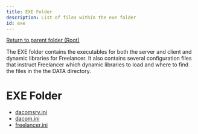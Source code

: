 ```yaml
---
title: EXE Folder
description: List of files within the exe folder
id: exe
---
```


[Return to parent folder (Root)](../ini-editing)

The EXE folder contains the executables for both the server and client and dynamic libraries for Freelancer. It also contains several configuration files that instruct Freelancer which dynamic libraries to load and where to find the files in the the DATA directory.

# EXE Folder
* [dacomsrv.ini](EXE/dacomsrv.ini)
* [dacom.ini](EXE/dacom.ini)
* [freelancer.ini](EXE/freelancer.ini)
